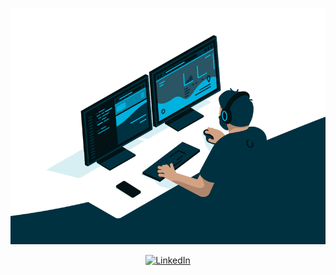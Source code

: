 <p align="center">
  <img width="635" src="https://github.com/Chudopal/Chudopal/blob/master/code.gif?raw=true" alt="Hey I'm Aliaxandr Chudapal">
</p>

<p align="center">
  <a href="https://www.linkedin.com/in/iamabhijithvijayan" target="_blank">
    <img src="https://img.shields.io/badge/linkedin-%230077B5.svg?&style=for-the-badge&logo=linkedin&logoColor=white&color=071A2C" alt="LinkedIn"/>
  </a>
</p>
